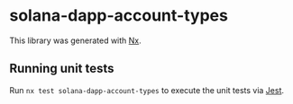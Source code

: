 # solana-dapp-account-types

This library was generated with [Nx](https://nx.dev).

## Running unit tests

Run `nx test solana-dapp-account-types` to execute the unit tests via [Jest](https://jestjs.io).
